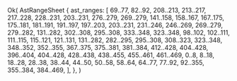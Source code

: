 Ok(
    AstRangeSheet {
        ast_ranges: [
            69..77,
            82..92,
            208..213,
            213..217,
            217..228,
            228..231,
            203..231,
            276..279,
            269..279,
            141..158,
            158..167,
            167..175,
            175..181,
            181..191,
            191..197,
            197..203,
            203..231,
            231..246,
            246..269,
            269..279,
            279..282,
            131..282,
            302..308,
            295..308,
            333..348,
            323..348,
            98..102,
            102..111,
            111..115,
            115..121,
            121..131,
            131..282,
            282..295,
            295..308,
            308..323,
            323..348,
            348..352,
            352..355,
            367..375,
            375..381,
            381..384,
            412..428,
            404..428,
            396..404,
            404..428,
            428..438,
            438..455,
            455..461,
            461..469,
            0..8,
            8..18,
            18..28,
            28..38,
            38..44,
            44..50,
            50..58,
            58..64,
            64..77,
            77..92,
            92..355,
            355..384,
            384..469,
        ],
    },
)